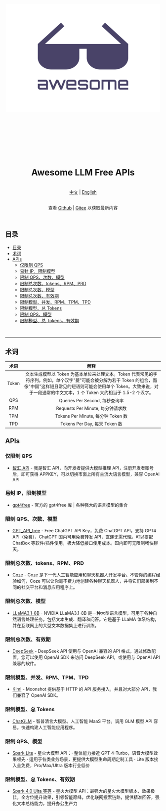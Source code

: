 <div align="center">
	<img width="500" height="350" src="media/logo.svg" alt="Awesome">
	<br>
	<br>
	<br>
	<br>
</div>
<br>
<br>
<br>
<br>
<br>

<div align="center">
	<h1>Awesome LLM Free APIs</h1>
</div>

<br>

<div align="center">
    <a href="readme.zh.md">中文</a>
    <span>|</span>
    <a href="readme.md">English</a>
</div>

<br>

<div align="center">
    <p>查看 <a href="https://github.com/jobsimi/awesome-llm-free-apis">Github</a> <span>| </span> <a href="https://gitee.com/jobsimi/awesome-llm-free-apis">Gitee</a> 以获取最新内容</p>
</div>

<br>

## 目录

- [目录](#目录)
- [术词](#术词)
- [APIs](#apis)
	- [仅限制 QPS](#仅限制-qps)
	- [易封 IP，限制模型](#易封-ip限制模型)
	- [限制 QPS、次数、模型](#限制-qps次数模型)
	- [限制总次数、tokens、RPM、PRD](#限制总次数tokensrpmprd)
	- [限制总次数、模型](#限制总次数模型)
	- [限制总次数、有效期](#限制总次数有效期)
	- [限制模型、并发、RPM、TPM、TPD](#限制模型并发rpmtpmtpd)
	- [限制模型、总 Tokens](#限制模型总-tokens)
	- [限制 QPS、模型](#限制-qps模型)
	- [限制模型、总 Tokens、有效期](#限制模型总-tokens有效期)

<br>
<hr>

## 术词

| 术词  |                                                                                                                        解释                                                                                                                        |
| :---: | :------------------------------------------------------------------------------------------------------------------------------------------------------------------------------------------------------------------------------------------------: |
| Token | 文本生成模型以 Token 为基本单位来处理文本。Token 代表常见的字符序列。例如，单个汉字"夔"可能会被分解为若干 Token 的组合，而像"中国"这样短且常见的短语则可能会使用单个 Token。大致来说，对于一段通常的中文文本，1 个 Token 大约相当于 1.5-2 个汉字。 |
|  QPS  |                                                                                                           Queries Per Second, 每秒查询率                                                                                                           |
|  RPM  |                                                                                                         Requests Per Minute, 每分钟请求数                                                                                                          |
|  TPM  |                                                                                                         Tokens Per Minute, 每分钟 Token 数                                                                                                         |
|  TPD  |                                                                                                           Tokens Per Day, 每天 Token 数                                                                                                            |

## APIs

### 仅限制 QPS

- [智汇 API](https://cognihub.baystoneai.com) - 我是智汇 API，向开发者提供大模型推理 API，注册开发者账号后，即可获得 APPKEY，可以切换市面上所有主流大语言模型，兼容 OpenAI API

### 易封 IP，限制模型

- [gpt4free](https://github.com/xtekky/gpt4free) - 官方的 gpt4free 库 | 各种强大的语言模型的集合

### 限制 QPS、次数、模型

- [GPT_API_free](https://github.com/chatanywhere/GPT_API_free) - Free ChatGPT API Key，免费 ChatGPT API，支持 GPT4 API（免费），ChatGPT 国内可用免费转发 API，直连无需代理。可以搭配 ChatBox 等软件/插件使用，极大降低接口使用成本。国内即可无限制畅快聊天。

### 限制总次数、tokens、RPM、PRD

- [Coze](https://www.coze.com/docs/developer_guides/coze_api_overview) - Coze 是下一代人工智能应用和聊天机器人开发平台。不管你的编程经验如何，Coze 可以让你毫不费力地创建各种聊天机器人，并将它们部署到不同的社交平台和消息应用程序上。

### 限制总次数、模型

- [LLaMA3.1-8B](https://build.nvidia.com/explore/discover#llama-3_1-8b-instruct) - NVIDIA LLaMA3.1-8B 是一种大型语言模型，可用于各种自然语言处理任务，包括文本生成、翻译和问答。它是基于 LLaMA 体系结构，并在互联网上的大型文本数据集上进行训练。

### 限制总次数、有效期

- [DeepSeek](https://platform.deepseek.com/api-docs/zh-cn/) - DeepSeek API 使用与 OpenAI 兼容的 API 格式，通过修改配置，您可以使用 OpenAI SDK 来访问 DeepSeek API，或使用与 OpenAI API 兼容的软件。

### 限制模型、并发、RPM、TPM、TPD

- [Kimi](https://platform.moonshot.cn/docs/intro) - Moonshot 提供基于 HTTP 的 API 服务接入，并且对大部分 API，我们兼容了 OpenAI SDK。

### 限制模型、总 Tokens

- [ChatGLM](https://open.bigmodel.cn/dev/api#overview) - 智普清言大模型。人工智能 MaaS 平台。调用 GLM 模型 API 容易。快速构建人工智能应用程序。

### 限制 QPS、模型

- [Spark Lite](https://xinghuo.xfyun.cn/sparkapi#price) - 星火大模型 API：· 整体能力接近 GPT 4-Turbo，语音大模型效果领先 · 适用于各类业务场景，更提供大模型生命周期定制工具 · Lite 版本接入全免费，Pro/Max/Ultra 版本行业低价

### 限制模型、总 Tokens、有效期

- [Spark 4.0 Ulta 等等](https://xinghuo.xfyun.cn/sparkapi#price) - 星火大模型 API：最强大的星火大模型版本，效果极佳，全方位提升效果，引领智能巅峰，优化联网搜索链路，提供精准回答，强化文本总结能力，提升办公生产力

